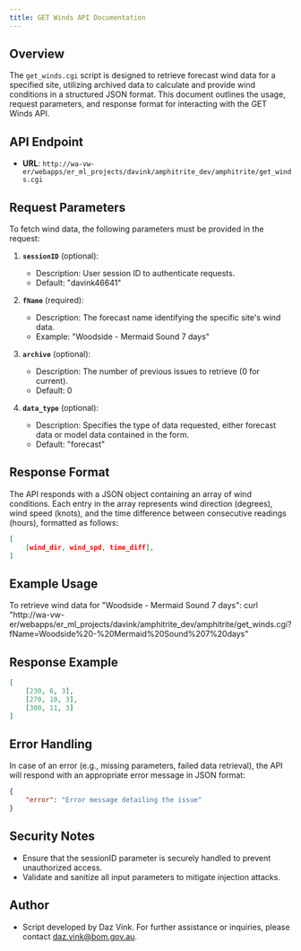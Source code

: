 ```yaml
---
title: GET Winds API Documentation
---
```


## Overview

The `get_winds.cgi` script is designed to retrieve forecast wind data for a specified site, utilizing archived data to calculate and provide wind conditions in a structured JSON format. This document outlines the usage, request parameters, and response format for interacting with the GET Winds API.

## API Endpoint

-   **URL**: `http://wa-vw-er/webapps/er_ml_projects/davink/amphitrite_dev/amphitrite/get_winds.cgi`

## Request Parameters

To fetch wind data, the following parameters must be provided in the request:

1. **`sessionID`** (optional):

    - Description: User session ID to authenticate requests.
    - Default: "davink46641"

2. **`fName`** (required):

    - Description: The forecast name identifying the specific site's wind data.
    - Example: "Woodside - Mermaid Sound 7 days"

3. **`archive`** (optional):

    - Description: The number of previous issues to retrieve (0 for current).
    - Default: 0

4. **`data_type`** (optional):
    - Description: Specifies the type of data requested, either forecast data or model data contained in the form.
    - Default: "forecast"

## Response Format

The API responds with a JSON object containing an array of wind conditions. Each entry in the array represents wind direction (degrees), wind speed (knots), and the time difference between consecutive readings (hours), formatted as follows:

```json
[
    [wind_dir, wind_spd, time_diff],
]
```

## Example Usage

To retrieve wind data for "Woodside - Mermaid Sound 7 days":
curl "http://wa-vw-er/webapps/er_ml_projects/davink/amphitrite_dev/amphitrite/get_winds.cgi?fName=Woodside%20-%20Mermaid%20Sound%207%20days"

## Response Example

```json
[
    [230, 6, 3],
    [270, 10, 3],
    [300, 11, 3]
]
```

## Error Handling

In case of an error (e.g., missing parameters, failed data retrieval), the API will respond with an appropriate error message in JSON format:

```json
{
    "error": "Error message detailing the issue"
}
```

## Security Notes

-   Ensure that the sessionID parameter is securely handled to prevent unauthorized access.
-   Validate and sanitize all input parameters to mitigate injection attacks.

## Author

-   Script developed by Daz Vink.
    For further assistance or inquiries, please contact daz.vink@bom.gov.au.
